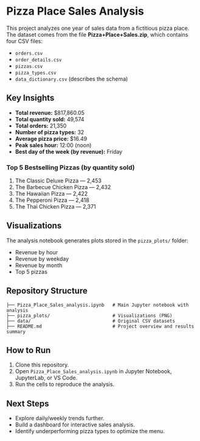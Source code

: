 # Pizza Place Sales Analysis

This project analyzes one year of sales data from a fictitious pizza place.  
The dataset comes from the file **Pizza+Place+Sales.zip**, which contains four CSV files:  
- `orders.csv`  
- `order_details.csv`  
- `pizzas.csv`  
- `pizza_types.csv`  
- `data_dictionary.csv` (describes the schema)

## Key Insights

- **Total revenue:** $817,860.05  
- **Total quantity sold:** 49,574  
- **Total orders:** 21,350  
- **Number of pizza types:** 32  
- **Average pizza price:** $16.49  
- **Peak sales hour:** 12:00 (noon)  
- **Best day of the week (by revenue):** Friday  

### Top 5 Bestselling Pizzas (by quantity sold)
1. The Classic Deluxe Pizza — 2,453  
2. The Barbecue Chicken Pizza — 2,432  
3. The Hawaiian Pizza — 2,422  
4. The Pepperoni Pizza — 2,418  
5. The Thai Chicken Pizza — 2,371  

## Visualizations
The analysis notebook generates plots stored in the `pizza_plots/` folder:
- Revenue by hour  
- Revenue by weekday  
- Revenue by month  
- Top 5 pizzas  

## Repository Structure
```
├── Pizza_Place_Sales_analysis.ipynb   # Main Jupyter notebook with analysis
├── pizza_plots/                       # Visualizations (PNG)
├── data/                              # Original CSV datasets
├── README.md                          # Project overview and results summary
```

## How to Run
1. Clone this repository.  
2. Open `Pizza_Place_Sales_analysis.ipynb` in Jupyter Notebook, JupyterLab, or VS Code.  
3. Run the cells to reproduce the analysis.  

## Next Steps
- Explore daily/weekly trends further.  
- Build a dashboard for interactive sales analysis.  
- Identify underperforming pizza types to optimize the menu.  
